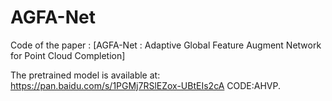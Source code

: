 # AGFA-Net
Code of the paper : [AGFA-Net : Adaptive Global Feature Augment Network for Point Cloud Completion]

The pretrained model is available at: https://pan.baidu.com/s/1PGMj7RSlEZox-UBtEIs2cA CODE:AHVP.
